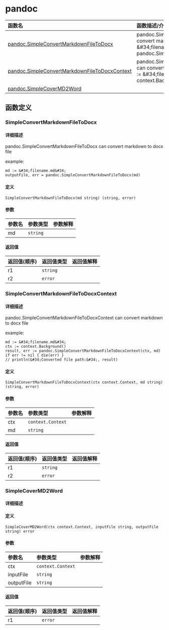 # pandoc

|函数名|函数描述/介绍|
|:------|:--------|
| [pandoc.SimpleConvertMarkdownFileToDocx](#simpleconvertmarkdownfiletodocx) |pandoc.SimpleConvertMarkdownFileToDocx can convert markdown to docx file  example: ``` md := &amp;#34;filename.md&amp;#34; outputFile, err = pandoc.SimpleConv...|
| [pandoc.SimpleConvertMarkdownFileToDocxContext](#simpleconvertmarkdownfiletodocxcontext) |pandoc.SimpleConvertMarkdownFileToDocxContext can convert markdown to docx file  example: ``` md := &amp;#34;filename.md&amp;#34; ctx := context.Background() ...|
| [pandoc.SimpleCoverMD2Word](#simplecovermd2word) ||


## 函数定义
### SimpleConvertMarkdownFileToDocx

#### 详细描述
pandoc.SimpleConvertMarkdownFileToDocx can convert markdown to docx file

example:
```
md := &#34;filename.md&#34;
outputFile, err = pandoc.SimpleConvertMarkdownFileToDocx(md)
```


#### 定义

`SimpleConvertMarkdownFileToDocx(md string) (string, error)`

#### 参数
|参数名|参数类型|参数解释|
|:-----------|:---------- |:-----------|
| md | `string` |   |

#### 返回值
|返回值(顺序)|返回值类型|返回值解释|
|:-----------|:---------- |:-----------|
| r1 | `string` |   |
| r2 | `error` |   |


### SimpleConvertMarkdownFileToDocxContext

#### 详细描述
pandoc.SimpleConvertMarkdownFileToDocxContext can convert markdown to docx file

example:
```
md := &#34;filename.md&#34;
ctx := context.Background()
result, err := pandoc.SimpleConvertMarkdownFileToDocxContext(ctx, md)
if err != nil { die(err) }
// println(&#34;Converted file path:&#34;, result)
```


#### 定义

`SimpleConvertMarkdownFileToDocxContext(ctx context.Context, md string) (string, error)`

#### 参数
|参数名|参数类型|参数解释|
|:-----------|:---------- |:-----------|
| ctx | `context.Context` |   |
| md | `string` |   |

#### 返回值
|返回值(顺序)|返回值类型|返回值解释|
|:-----------|:---------- |:-----------|
| r1 | `string` |   |
| r2 | `error` |   |


### SimpleCoverMD2Word

#### 详细描述


#### 定义

`SimpleCoverMD2Word(ctx context.Context, inputFile string, outputFile string) error`

#### 参数
|参数名|参数类型|参数解释|
|:-----------|:---------- |:-----------|
| ctx | `context.Context` |   |
| inputFile | `string` |   |
| outputFile | `string` |   |

#### 返回值
|返回值(顺序)|返回值类型|返回值解释|
|:-----------|:---------- |:-----------|
| r1 | `error` |   |


